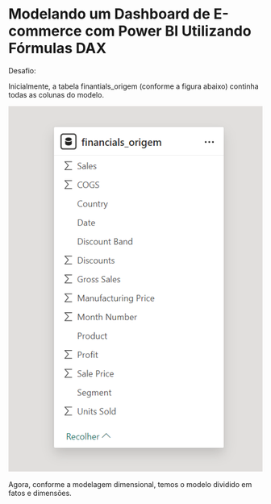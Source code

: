 # Modelando um Dashboard de E-commerce com Power BI Utilizando Fórmulas DAX

Desafio:

Inicialmente, a tabela finantials_origem (conforme a figura abaixo) continha todas as colunas do modelo.

![Imagem](files/tabela-finantials.png)

Agora, conforme a modelagem dimensional, temos o modelo dividido em fatos e dimensões.

